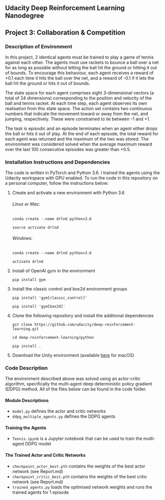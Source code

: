 ## Udacity Deep Reinforcement Learning Nanodegree 
## Project 3: Collaboration & Competition

### Description of Environment

In this project, 2 identical agents must be trained to play a game of tennis against each other. The agents must use rackets to bounce a ball over a net for as long as possible without letting the ball hit the ground or hitting it out of bounds. 
To encourage this behaviour, each agent receives a reward of +0.1 each time it hits the ball over the net, and a reward of -0.1 if it lets the ball hit the ground or hits it out of bounds. 

The state space for each agent comprises eight 3-dimensional vectors (a total of 24 dimensions) corresponding to the position and velocity of the ball and tennis racket. At each time step, each agent observes its own realisation from this state space. The action set contains two continuous numbers that indicate the movement toward or away from the net, and jumping, respectively. These were constrained to lie between -1 and +1. 

The task is episodic and an episode terminates when an agent either drops the ball or hits it out of play. At the end of each episode, the total reward for each agent was returned and the maximum of the two was stored. The environment was considered solved when the average maximum reward over the last 100 consecutive episodes was greater than +0.5.


### Installation Instructions and Dependencies

The code is written in PyTorch and Python 3.6. I trained the agents using the Udacity workspace with GPU enabled. To run the code in this repository on a personal computer, follow the instructions below:

1. Create and activate a new environment with Python 3.6
    
   ###### Linux or Mac:
   
    `conda create --name drlnd python=3.6`
    
    `source activate drlnd`

   ###### Windows:

    `conda create --name drlnd python=3.6`
    
    `activate drlnd`

1. Install of OpenAI gym in the environment

   `pip install gym`
 
1. Install the classic control and box2d environment groups

   `pip install 'gym[classic_control]'`
   
   `pip install 'gym[box2d]'`

1. Clone the following repository and install the additional dependencies

   `git clone https://github.com/udacity/deep-reinforcement-learning.git`
   
   `cd deep-reinforcement-learning/python`
   
   `pip install .`

1. Download the Unity environment (available [here](https://s3-us-west-1.amazonaws.com/udacity-drlnd/P3/Tennis/Tennis.app.zip) for macOS)


### Code Description

The environment described above was solved using an actor-critic algorithm, specifically the multi-agent deep deterministic policy gradient (DDPG) method. All of the files below can be found in the code folder.

#### Module Descriptions

- `model.py` defines the actor and critic networks
- `ddpg_multiple_agents.py` defines the DDPG agents

#### Training the Agents

- `Tennis.ipynb` is a Jupyter notebook that can be used to train the multi-agent DDPG model

#### The Trained Actor and Critic Networks

- `checkpoint_actor_best.pth` contains the weights of the best actor network (see Report.md)
- `checkpoint_critic_best.pth` contains the weights of the best critic network (see Report.md)
- `trained_agents.py` loads the optimised network weights and runs the trained agents for 1 episode

   

